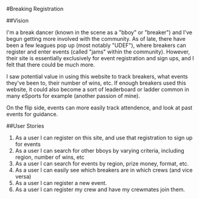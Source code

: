 #Breaking Registration

##Vision

I'm a break dancer (known in the scene as a "bboy" or "breaker") and I've begun getting more involved with the community. As of late, there have been a few leagues pop up (most notably "UDEF"), where breakers can register and enter events (called "jams" within the community). However, their site is essentially exclusively for event registration and sign ups, and I felt that there could be much more. 

I saw potential value in using this website to track breakers, what events they've been to, their number of wins, etc. If enough breakers used this website, it could also become a sort of leaderboard or ladder common in many eSports for example (another passion of mine). 

On the flip side, events can more easily track attendence, and look at past events for guidance. 

##User Stories

1. As a user I can register on this site, and use that registration to sign up for events
2. As a user I can search for other bboys by varying criteria, including region, number of wins, etc
3. As a user I can search for events by region, prize money, format, etc.
4. As a user I can easily see which breakers are in which crews (and vice versa)
5. As a user I can register a new event. 
6. As a user I can register my crew and have my crewmates join them. 
